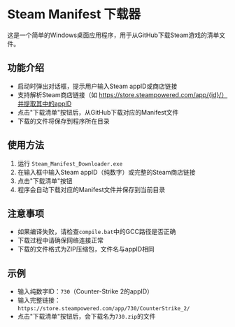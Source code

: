 # Steam Manifest 下载器

这是一个简单的Windows桌面应用程序，用于从GitHub下载Steam游戏的清单文件。

## 功能介绍
- 启动时弹出对话框，提示用户输入Steam appID或商店链接
- 支持解析Steam商店链接（如 https://store.steampowered.com/app/{id}/）并提取其中的appID
- 点击"下载清单"按钮后，从GitHub下载对应的Manifest文件
- 下载的文件将保存到程序所在目录

## 使用方法
1. 运行 `Steam_Manifest_Downloader.exe`
2. 在输入框中输入Steam appID（纯数字）或完整的Steam商店链接
3. 点击"下载清单"按钮
4. 程序会自动下载对应的Manifest文件并保存到当前目录

## 注意事项
- 如果编译失败，请检查`compile.bat`中的GCC路径是否正确
- 下载过程中请确保网络连接正常
- 下载的文件格式为ZIP压缩包，文件名与appID相同

## 示例
- 输入纯数字ID：`730`（Counter-Strike 2的appID）
- 输入完整链接：`https://store.steampowered.com/app/730/CounterStrike_2/`
- 点击"下载清单"按钮后，会下载名为`730.zip`的文件
